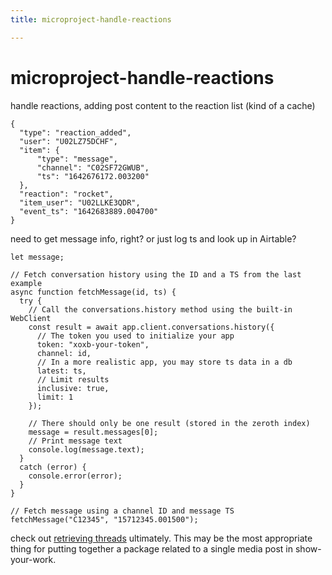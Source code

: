 ```yaml
---
title: microproject-handle-reactions

---
```


# microproject-handle-reactions

handle reactions, adding post content to the reaction list (kind of a cache)

```
{
  "type": "reaction_added",
  "user": "U02LZ75DCHF",
  "item": {
      "type": "message",
      "channel": "C02SF72GWUB",
      "ts": "1642676172.003200"
  },
  "reaction": "rocket",
  "item_user": "U02LLKE3QDR",
  "event_ts": "1642683889.004700"
}
```

need to get message info, right? or just log ts and look up in Airtable?

```
let message;

// Fetch conversation history using the ID and a TS from the last example
async function fetchMessage(id, ts) {
  try {
    // Call the conversations.history method using the built-in WebClient
    const result = await app.client.conversations.history({
      // The token you used to initialize your app
      token: "xoxb-your-token",
      channel: id,
      // In a more realistic app, you may store ts data in a db
      latest: ts,
      // Limit results
      inclusive: true,
      limit: 1
    });

    // There should only be one result (stored in the zeroth index)
    message = result.messages[0];
    // Print message text
    console.log(message.text);
  }
  catch (error) {
    console.error(error);
  }
}

// Fetch message using a channel ID and message TS
fetchMessage("C12345", "15712345.001500");
```


check out [retrieving threads](https://api.slack.com/messaging/retrieving) ultimately. This may be the most appropriate thing for putting together a package related to a single media post in show-your-work.

